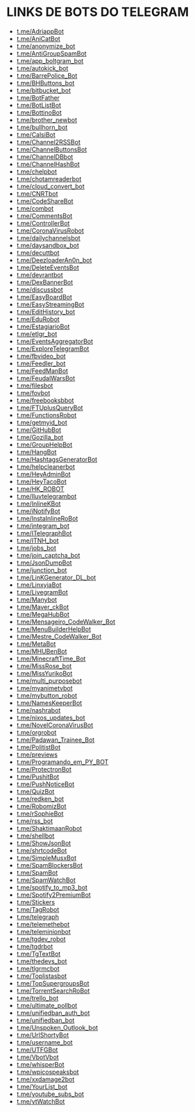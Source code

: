 # LINKS DE BOTS DO TELEGRAM

- [t.me/AdriappBot]()
- [t.me/AniCatBot]()
- [t.me/anonymize_bot]()
- [t.me/AntiGroupSpamBot]()
- [t.me/app_boltgram_bot]()
- [t.me/autokick_bot]()
- [t.me/BarrePolice_Bot]()
- [t.me/BHButtons_bot]()
- [t.me/bitbucket_bot]()
- [t.me/BotFather]()
- [t.me/BotListBot]()
- [t.me/BottinoBot]()
- [t.me/brother_newbot]()
- [t.me/bullhorn_bot]()
- [t.me/CalsiBot]()
- [t.me/Channel2RSSBot]()
- [t.me/ChannelButtonsBot]()
- [t.me/ChannelDBbot]()
- [t.me/ChannelHashBot]()
- [t.me/chelpbot]()
- [t.me/chotamreaderbot]()
- [t.me/cloud_convert_bot]()
- [t.me/CNRTbot]()
- [t.me/CodeShareBot]()
- [t.me/combot]()
- [t.me/CommentsBot]()
- [t.me/ControllerBot]()
- [t.me/CoronaVirusRobot]()
- [t.me/dailychannelsbot]()
- [t.me/daysandbox_bot]()
- [t.me/decuttbot]()
- [t.me/DeezloaderAn0n_bot]()
- [t.me/DeleteEventsBot]()
- [t.me/devrantbot]()
- [t.me/DexBannerBot]()
- [t.me/discussbot]()
- [t.me/EasyBoardBot]()
- [t.me/EasyStreamingBot]()
- [t.me/EditHistory_bot]()
- [t.me/EduRobot]()
- [t.me/EstagiarioBot]()
- [t.me/etlgr_bot]()
- [t.me/EventsAggregatorBot]()
- [t.me/ExploreTelegramBot]()
- [t.me/fbvideo_bot]()
- [t.me/Feedler_bot]()
- [t.me/FeedManBot]()
- [t.me/FeudalWarsBot]()
- [t.me/filesbot]()
- [t.me/fovbot]()
- [t.me/freebooksbbot]()
- [t.me/FTUplusQueryBot]()
- [t.me/FunctionsRobot]()
- [t.me/getmyid_bot]()
- [t.me/GitHubBot]()
- [t.me/Gozilla_bot]()
- [t.me/GroupHelpBot]()
- [t.me/HangBot]()
- [t.me/HashtagsGeneratorBot]()
- [t.me/helpcleanerbot]()
- [t.me/HeyAdminBot]()
- [t.me/HeyTacoBot]()
- [t.me/HK_ROBOT]()
- [t.me/Iluvtelegrambot]()
- [t.me/InlineKBot]()
- [t.me/iNotifyBot]()
- [t.me/InstaInlineRoBot]()
- [t.me/integram_bot]()
- [t.me/ITelegraphBot]()
- [t.me/ITNH_bot]()
- [t.me/jobs_bot]()
- [t.me/join_captcha_bot]()
- [t.me/JsonDumpBot]()
- [t.me/junction_bot]()
- [t.me/LinKGenerator_DL_bot]()
- [t.me/LinxyiaBot]()
- [t.me/LivegramBot]()
- [t.me/Manybot]()
- [t.me/Maver_ckBot]()
- [t.me/MegaHubBot]()
- [t.me/Mensageiro_CodeWalker_Bot]()
- [t.me/MenuBuilderHelpBot]()
- [t.me/Mestre_CodeWalker_Bot]()
- [t.me/MetaBot]()
- [t.me/MHUBenBot]()
- [t.me/MinecraftTime_Bot]()
- [t.me/MissRose_bot]()
- [t.me/MissYurikoBot]()
- [t.me/multi_purposebot]()
- [t.me/myanimetvbot]()
- [t.me/mybutton_robot]()
- [t.me/NamesKeeperBot]()
- [t.me/nashrabot]()
- [t.me/nixos_updates_bot]()
- [t.me/NovelCoronaVirusBot]()
- [t.me/orgrobot]()
- [t.me/Padawan_Trainee_Bot]()
- [t.me/PolitistBot]()
- [t.me/previews]()
- [t.me/Programando_em_PY_BOT]()
- [t.me/ProtectronBot]()
- [t.me/PushitBot]()
- [t.me/PushNoticeBot]()
- [t.me/QuizBot]()
- [t.me/redken_bot]()
- [t.me/RobomizBot]()
- [t.me/rSophieBot]()
- [t.me/rss_bot]()
- [t.me/ShaktimaanRobot]()
- [t.me/shellbot]()
- [t.me/ShowJsonBot]()
- [t.me/shrtcodeBot]()
- [t.me/SimpleMusxBot]()
- [t.me/SpamBlockersBot]()
- [t.me/SpamBot]()
- [t.me/SpamWatchBot]()
- [t.me/spotify_to_mp3_bot]()
- [t.me/Spotify2PremiumBot]()
- [t.me/Stickers]()
- [t.me/TagRobot]()
- [t.me/telegraph]()
- [t.me/telemethebot]()
- [t.me/teleminionbot]()
- [t.me/tgdev_robot]()
- [t.me/tgdrbot]()
- [t.me/TgTextBot]()
- [t.me/thedevs_bot]()
- [t.me/tlgrmcbot]()
- [t.me/Toplistasbot]()
- [t.me/TopSupergroupsBot]()
- [t.me/TorrentSearchRoBot]()
- [t.me/trello_bot]()
- [t.me/ultimate_pollbot]()
- [t.me/unifiedban_auth_bot]()
- [t.me/unifiedban_bot]()
- [t.me/Unspoken_Outlook_bot]()
- [t.me/UrlShortyBot]()
- [t.me/username_bot]()
- [t.me/UTFGBot]()
- [t.me/VbotVbot]()
- [t.me/whisperBot]()
- [t.me/wpicospeaksbot]()
- [t.me/xxdamage2bot]()
- [t.me/YourList_bot]()
- [t.me/youtube_subs_bot]()
- [t.me/ytWatchBot]()
